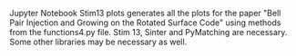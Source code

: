 Jupyter Notebook Stim13 plots generates all the plots for the paper "Bell Pair Injection and Growing on the Rotated Surface Code" using methods from the functions4.py file.
Stim 13, Sinter and PyMatching are necessary. Some other libraries may be necessary as well.
